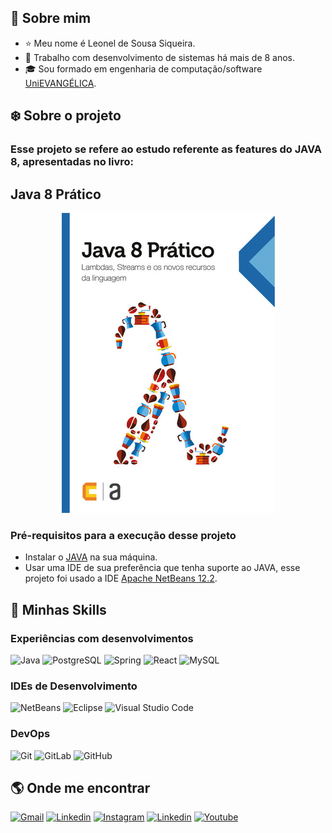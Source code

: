 ## :boy: Sobre mim
* :star: Meu nome é Leonel de Sousa Siqueira.
* :briefcase: Trabalho com desenvolvimento de sistemas há mais de 8 anos.
* :mortar_board: Sou formado em engenharia de computação/software [UniEVANGÉLICA](https://www4.unievangelica.edu.br/).

## :snowflake: Sobre o projeto
### Esse projeto se refere ao estudo referente as features do JAVA 8, apresentadas no livro:
## Java 8 Prático
<p align="center">
  <img src="./src/main/java/img/capa-livro-java-8-pratico.jpg" />
</p>

### Pré-requisitos para a execução desse projeto
* Instalar o [JAVA](https://www.oracle.com/br/java/technologies/javase/javase8-archive-downloads.html) na sua máquina.
* Usar uma IDE de sua preferência que tenha suporte ao JAVA, esse projeto foi usado a IDE [Apache NetBeans 12.2](https://netbeans.apache.org/download/index.html).

## :rocket: Minhas Skills
### Experiências com desenvolvimentos
![Java](https://img.shields.io/badge/-Java-333333?style=flat&logo=Java&logoColor=007396)
![PostgreSQL](https://img.shields.io/badge/-PostgreSQL-333333?style=flat&logo=postgresql)
![Spring](https://img.shields.io/badge/-Spring-333333?style=flat&logo=spring)
![React](https://img.shields.io/badge/-React-333333?style=flat&logo=react)
![MySQL](https://img.shields.io/badge/-MySQL-333333?style=flat&logo=mysql)
### IDEs de Desenvolvimento
![NetBeans](https://img.shields.io/badge/-NetBeans-333333?style=flat&logo=apachenetbeanside)
![Eclipse](https://img.shields.io/badge/-Eclipse-333333?style=flat&logo=eclipse-ide&logoColor=2C2255)
![Visual Studio Code](https://img.shields.io/badge/-Visual%20Studio%20Code-333333?style=flat&logo=visual-studio-code&logoColor=007ACC)
### DevOps
![Git](https://img.shields.io/badge/-Git-333333?style=social&logo=git)
![GitLab](https://img.shields.io/badge/-GitLab-333333?style=social&logo=gitlab)
![GitHub](https://img.shields.io/badge/-GitHub-333333?style=social&logo=github)

## :earth_americas: Onde me encontrar
[![Gmail](https://img.shields.io/badge/-Gmail-d3d3d3?style=flat-square&labelColor=006bed&logo=Gmail&logoColor=white)](mailto:leonel55sousa@gmail.com)
[![Linkedin](https://img.shields.io/badge/-Linkedin-d3d3d3?style=flat-square&labelColor=blue&logo=Linkedin&logoColor=white)](https://www.linkedin.com/in/leonel-de-sousa-siqueira-85866749/)
[![Instagram](https://img.shields.io/badge/-Instagram-d3d3d3?style=flat-square&labelColor=DF0174&logo=instagram&logoColor=white)](https://www.instagram.com/leonelsousas/)
[![Linkedin](https://img.shields.io/badge/-Facebook-d3d3d3?style=flat-square&labelColor=3b5998&logo=facebook&logoColor=white)](https://www.facebook.com/leonel.siqueira.395/)
[![Youtube](https://img.shields.io/badge/-Youtube-d3d3d3?style=flat-square&labelColor=ff0020&logo=youtube&logoColor=white)](https://www.youtube.com/channel/UCTtQi-lpQU-KjTjdCsjKyhQ)
